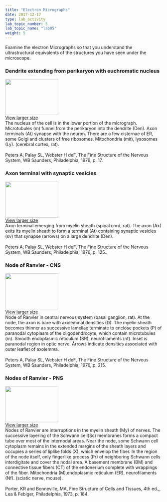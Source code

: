 ```yaml
---
title: "Electron Micrographs"
date: 2017-12-17
type: lab_activity
lab_topic_number: 5
lab_topic_name: "lab05"
weight: 5
---
```

<div class="entrybody">
						<p>Examine the electron Micrographs so that you understand the ultrastructural equivalents of the structures you have seen under the microscope.</p>

<h3>Dendrite extending from perikaryon with euchromatic nucleus</h3>

<div class="slidepopup"><div class="thumbnail"> <a href="/assets_c/2009/07/16-1213/" target="_blank" > <img src="/assets/images/16-thumb-170x227-1213.jpg" width="170" height="115" alt="" class="mt-image-left"> </a><br> <a href="/assets_c/2009/07/16-1213/" target="_blank" >View larger size</a></div><div class="slidetxt">
The nucleus of the cell is in the lower portion of the micrograph. Microtubules (m) funnel from the perikaryon into the dendrite (Den). Axon terminals (At) synapse with the neuron. There are a few cisternae of <span class="caps">ER, </span>some Golgi and clusters of free ribosomes. Mitochondria (mit), lysosomes (Ly). (cerebral cortex, rat).<br><br>
Peters A, Palay <span class="caps">SL,</span> Webster H deF, The Fine Structure of the Nervous System, WB Saunders, Philadelphia, 1976, p. 17.<br>
</div></div>

<h3>Axon terminal with synaptic vesicles</h3>

<div class="slidepopup"><div class="thumbnail"> <a href="/assets_c/2009/07/19-1219/" target="_blank" > <img src="/assets/images/19-thumb-170x224-1219.jpg" width="170" height="115" alt="" class="mt-image-left"> </a><br> <a href="/assets_c/2009/07/19-1219/" target="_blank" >View larger size</a></div><div class="slidetxt">
Axon terminal emerging from myelin sheath (spinal cord, rat). The axon (Ax) exits its myelin sheath to form a terminal (At) containing synaptic vesicles (sv) that synapse (arrows) on a large dendrite (Den).<br><br>
Peters A, Palay <span class="caps">SL,</span> Webster H deF, The Fine Structure of the Nervous System, WB Saunders, Philadelphia, 1976, p. 125..</div></div>

<h3>Node of Ranvier - <span class="caps">CNS</span></h3>

<div class="slidepopup"><div class="thumbnail"> <a href="/assets_c/2009/07/18-1222/" target="_blank" > <img src="/assets/images/18-thumb-170x220-1222.jpg" width="170" height="115" alt="" class="mt-image-left"> </a><br> <a href="/assets_c/2009/07/18-1222/" target="_blank" >View larger size</a></div><div class="slidetxt">
Node of Ranvier in central nervous system (basal ganglion, rat). At the node, the axon is bare with axolemmal densities (D). The myelin sheath becomes thinner as successive lamellae terminate to enclose pockets (P) of paranodal cytoplasm of the oligodendrocyte, which contain microtubules (m). Smooth endoplasmic reticulum (SR), neurofilaments (nf). Inset is paranodal region in optic nerve. Årrows indicate densities associated with outer leaflet of axolemma.<br><br>
Peters A, Palay <span class="caps">SL,</span> Webster H deF, The Fine Structure of the Nervous System, WB Saunders, Philadelphia, 1976, p. 215.</div></div>


<h3>Nodes of Ranvier - <span class="caps">PNS</span></h3>

<div class="slidepopup"><div class="thumbnail"> <a href="/assets_c/2009/07/17-1216/" target="_blank" > <img src="/assets/images/17-thumb-170x233-1216.jpg" width="170" height="115" alt="" class="mt-image-left"> </a><br> <a href="/assets_c/2009/07/17-1216/" target="_blank" >View larger size</a></div><div class="slidetxt">
Nodes of Ranvier are interruptions in the myelin sheath (My) of nerves. The successive layering of the Schwann cell(Sc) membranes forms a compact tube over most of the internodal areas. Near the node, some Schwann cell cytoplasm remains in the extended margins of the sheath layers and occupies a series of liplike folds (X), which envelop the fiber. In the region of the node itself, only fingerlike process (Pr) of neighboring Schwann cells interdigitate and cover the nodal area. A basement membrane (BM) and connective tissue fibers (CT) of the endonerium complete with wrappings of the fiber. Mitochondria (M),endoplasmic reticulum (ER), neurofilaments (Nf). (sciatic nerve, mouse).<br><br>
Porter, KR and Bonneville, <span class="caps">MA,</span> Fine Structure of Cells and Tissues, 4th ed.,, Lea &amp; Febiger, Philadelphia, 1973, p. 184.<br>
</div></div>
						
						
</div>
